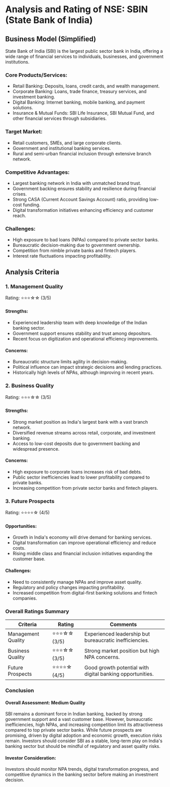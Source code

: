 # Analysis and Rating of NSE: SBIN (State Bank of India)

## Business Model (Simplified)
State Bank of India (SBI) is the largest public sector bank in India, offering a wide range of financial services to individuals, businesses, and government institutions.

### Core Products/Services:
- Retail Banking: Deposits, loans, credit cards, and wealth management.
- Corporate Banking: Loans, trade finance, treasury services, and investment banking.
- Digital Banking: Internet banking, mobile banking, and payment solutions.
- Insurance & Mutual Funds: SBI Life Insurance, SBI Mutual Fund, and other financial services through subsidiaries.

### Target Market:
- Retail customers, SMEs, and large corporate clients.
- Government and institutional banking services.
- Rural and semi-urban financial inclusion through extensive branch network.

### Competitive Advantages:
- Largest banking network in India with unmatched brand trust.
- Government backing ensures stability and resilience during financial crises.
- Strong CASA (Current Account Savings Account) ratio, providing low-cost funding.
- Digital transformation initiatives enhancing efficiency and customer reach.

### Challenges:
- High exposure to bad loans (NPAs) compared to private sector banks.
- Bureaucratic decision-making due to government ownership.
- Competition from nimble private banks and fintech players.
- Interest rate fluctuations impacting profitability.

## Analysis Criteria

### 1. Management Quality  
Rating: ⭐⭐⭐☆☆ (3/5)
#### Strengths:
- Experienced leadership team with deep knowledge of the Indian banking sector.
- Government support ensures stability and trust among depositors.
- Recent focus on digitization and operational efficiency improvements.

#### Concerns:
- Bureaucratic structure limits agility in decision-making.
- Political influence can impact strategic decisions and lending practices.
- Historically high levels of NPAs, although improving in recent years.

### 2. Business Quality  
Rating: ⭐⭐⭐☆☆ (3/5)
#### Strengths:
- Strong market position as India's largest bank with a vast branch network.
- Diversified revenue streams across retail, corporate, and investment banking.
- Access to low-cost deposits due to government backing and widespread presence.

#### Concerns:
- High exposure to corporate loans increases risk of bad debts.
- Public sector inefficiencies lead to lower profitability compared to private banks.
- Increasing competition from private sector banks and fintech players.

### 3. Future Prospects  
Rating: ⭐⭐⭐⭐☆ (4/5)
#### Opportunities:
- Growth in India's economy will drive demand for banking services.
- Digital transformation can improve operational efficiency and reduce costs.
- Rising middle class and financial inclusion initiatives expanding the customer base.

#### Challenges:
- Need to consistently manage NPAs and improve asset quality.
- Regulatory and policy changes impacting profitability.
- Increased competition from digital-first banking solutions and fintech companies.

### Overall Ratings Summary

| Criteria             | Rating        | Comments  |
|----------------------|--------------|-----------|
| Management Quality  | ⭐⭐⭐☆☆ (3/5) | Experienced leadership but bureaucratic inefficiencies. |
| Business Quality    | ⭐⭐⭐☆☆ (3/5) | Strong market position but high NPA concerns. |
| Future Prospects    | ⭐⭐⭐⭐☆ (4/5) | Good growth potential with digital banking opportunities. |

### Conclusion
#### Overall Assessment: Medium Quality
SBI remains a dominant force in Indian banking, backed by strong government support and a vast customer base. However, bureaucratic inefficiencies, high NPAs, and increasing competition limit its attractiveness compared to top private sector banks. While future prospects are promising, driven by digital adoption and economic growth, execution risks remain. Investors should consider SBI as a stable, long-term play on India's banking sector but should be mindful of regulatory and asset quality risks.

#### Investor Consideration:
Investors should monitor NPA trends, digital transformation progress, and competitive dynamics in the banking sector before making an investment decision.
